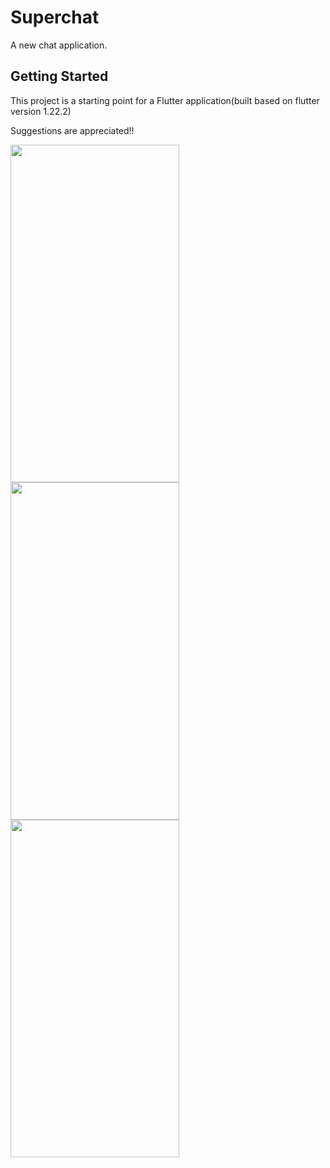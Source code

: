 # Superchat

A new chat application.

## Getting Started

This project is a starting point for a Flutter application(built based on flutter version 1.22.2)

Suggestions are appreciated!!

<img src="https://user-images.githubusercontent.com/84156356/120648863-bc1d2880-c499-11eb-9581-7d2a8892a68d.png" width="270" height="540"/><img src="https://user-images.githubusercontent.com/84156356/120648922-cd663500-c499-11eb-9bec-f83c106b6554.png" width="270" height="540"/><img src="https://user-images.githubusercontent.com/84156356/120648969-dce57e00-c499-11eb-94f8-c8afc1908719.png" width="270" height="540"/>

